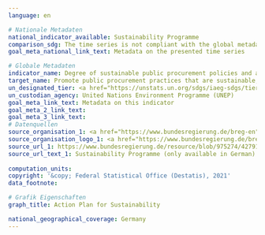 ```yaml
---
language: en    

# Nationale Metadaten    
national_indicator_available: Sustainability Programme    
comparison_sdg: The time series is not compliant with the global metadata, but provides additional information.    
goal_meta_national_link_text: Metadata on the presented time series    

# Globale Metadaten    
indicator_name: Degree of sustainable public procurement policies and action plan implementation    
target_name: Promote public procurement practices that are sustainable, in accordance with national policies and priorities    
un_designated_tier: <a href="https://unstats.un.org/sdgs/iaeg-sdgs/tier-classification/" title="Click here for more information on the UN tier classification."  target="_blank">Tier II</a>    
un_custodian_agency: United Nations Environment Programme (UNEP)    
goal_meta_link_text: Metadata on this indicator    
goal_meta_2_link_text:     
goal_meta_3_link_text:         
# Datenquellen
source_organisation_1: <a href="https://www.bundesregierung.de/breg-en"> The Federal Government / Federal Chancellery </a>
source_organisation_logo_1: <a href="https://www.bundesregierung.de/breg-en"><img src="https://g205sdgs.github.io/sdg-indicators/public/OrgImgEn/bundesregierung.png" alt="Logo bundesregierung" style="height:60px; width:148px"/></a>
source_url_1: https://www.bundesregierung.de/resource/blob/975274/427916/40877d512464640003cd9f82c6dc2067/2015-04-30-massnahmenprogramm-nachhaltigkeit-data.pdf?download=1
source_url_text_1: Sustainability Programme (only available in German)
    
computation_units:     
copyright: '&copy; Federal Statistical Office (Destatis), 2021'    
data_footnote:     

# Grafik Eigenschaften    
graph_title: Action Plan for Sustainability    

national_geographical_coverage: Germany    
---
```


<span></span>